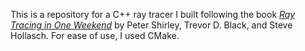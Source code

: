 This is a repository for a C++ ray tracer I built following the book [*Ray Tracing in One Weekend*](https://raytracing.github.io/) by Peter Shirley, Trevor D. Black, and Steve Hollasch. For ease of use, I used CMake.
